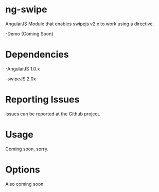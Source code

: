 ng-swipe
========

AngularJS Module that enables swipejs v2.x to work using a directive.

-Demo (Coming Soon)

Dependencies
============

-AngularJS 1.0.x

-swipeJS 2.0x

Reporting Issues
================

Issues can be reported at the Github project.

Usage
=====

Coming soon, sorry.

Options
=======

Also coming soon.
